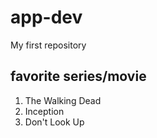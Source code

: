 # app-dev
My first repository
## favorite series/movie
1. The Walking Dead
2. Inception
3. Don't Look Up
